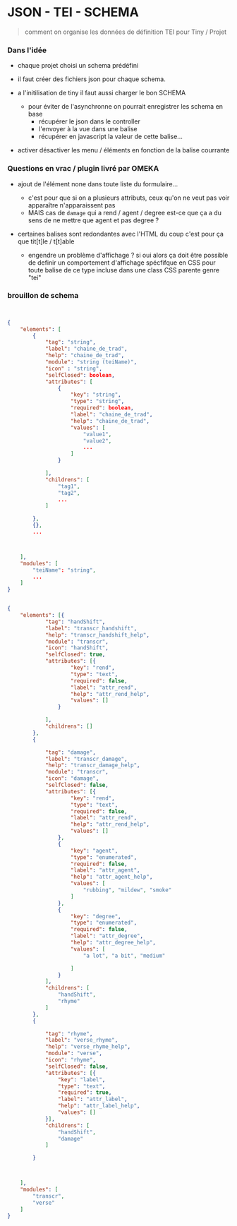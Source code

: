 # JSON - TEI - SCHEMA

> comment on organise les données de définition TEI pour Tiny / Projet



### Dans l'idée

- chaque projet choisi un schema prédéfini
- il faut créer des fichiers json pour chaque schema.
- a l'initilisation de tiny il faut aussi charger le bon SCHEMA
  - pour éviter de l'asynchronne on pourrait enregistrer les schema en base
	- récupérer le json dans le controller
	- l'envoyer à la vue dans une balise
	- récupérer en javascript la valeur de cette balise...

- activer désactiver les menu / éléments en fonction de la balise courrante

### Questions en vrac / plugin livré par OMEKA

- ajout de l'élément none dans toute liste du formulaire...
  - c'est pour que si on a plusieurs attributs, ceux qu'on ne veut pas voir apparaître n'apparaissent pas
  - MAIS cas de `damage` qui a rend / agent / degree est-ce que ça a du sens de ne mettre que agent et pas degree ?

- certaines balises sont redondantes avec l'HTML du coup c'est pour ça que tit[t]le / t[t]able
  - engendre un problème d'affichage ? si oui alors ça doit être possible de definir un comportement d'affichage spécfifque en CSS pour toute balise de ce type incluse dans une class CSS parente genre "tei"

### brouillon de schema

```json


{
	"elements": [
		{
			"tag": "string",
			"label": "chaine_de_trad",
			"help": "chaine_de_trad",
			"module": "string (teiName)",
			"icon" : "string",			
			"selfClosed": boolean,
			"attributes": [
				{
					"key": "string",
					"type": "string",
					"required": boolean,
					"label": "chaine_de_trad",
					"help": "chaine_de_trad",
					"values": [
						"value1",
						"value2",
						...
					]
				}

			],
			"childrens": [
				"tag1",
				"tag2",
				...
			]

		},
		{},
		...



	],
	"modules": [
		"teiName": "string",
		...
	]
}
```

```JSON

{
	"elements": [{
			"tag": "handShift",
			"label": "transcr_handshift",
			"help": "transcr_handshift_help",
			"module": "transcr",
			"icon": "handShift",
			"selfClosed": true,
			"attributes": [{
					"key": "rend",
					"type": "text",
					"required": false,
					"label": "attr_rend",
					"help": "attr_rend_help",
					"values": []
				}

			],
			"childrens": []
		},
		{

			"tag": "damage",
			"label": "transcr_damage",
			"help": "transcr_damage_help",
			"module": "transcr",
			"icon": "damage",
			"selfClosed": false,
			"attributes": [{
					"key": "rend",
					"type": "text",
					"required": false,
					"label": "attr_rend",
					"help": "attr_rend_help",
					"values": []
				},
				{
					"key": "agent",
					"type": "enumerated",
					"required": false,
					"label": "attr_agent",
					"help": "attr_agent_help",
					"values": [
						"rubbing", "mildew", "smoke"
					]
				},
				{
					"key": "degree",
					"type": "enumerated",
					"required": false,
					"label": "attr_degree",
					"help": "attr_degree_help",
					"values": [
						"a lot", "a bit", "medium"

					]
				}
			],
			"childrens": [
				"handShift",
				"rhyme"
			]
		},
		{

			"tag": "rhyme",
			"label": "verse_rhyme",
			"help": "verse_rhyme_help",
			"module": "verse",
			"icon": "rhyme",
			"selfClosed": false,
			"attributes": [{
				"key": "label",
				"type": "text",
				"required": true,
				"label": "attr_label",
				"help": "attr_label_help",
				"values": []
			}],
			"childrens": [
				"handShift",
				"damage"
			]

		}



	],
	"modules": [
		"transcr",
		"verse"
	]
}



 ```
